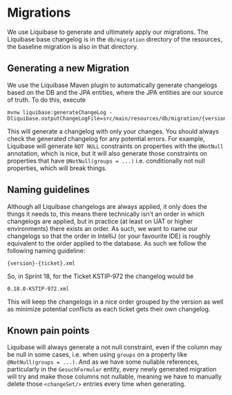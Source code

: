 # Migrations
We use Liquibase to generate and ultimately apply our migrations. The Liquibase base changelog is in the `db/migration` directory of the resources, the baseline migration is also in that directory.

## Generating a new Migration
We use the Liquibase Maven plugin to automatically generate changelogs based on the DB and the JPA entities, where the JPA entities are our source of truth. To do this, execute

    mvnw liquibase:generateChangeLog -Dliquibase.outputChangeLogFile=src/main/resources/db/migration/{version}/{name}.xml
    
This will generate a changelog with only your changes. You should always check the generated changelog for any potential errors. For example, Liquibase will generate `NOT NULL` constraints on properties with the `@NotNull` annotation, which is nice, but it will also generate those constraints on properties that have `@NotNull(groups = ...)` i.e. conditionally not null properties, which will break things.

## Naming guidelines
Although all Liquibase changelogs are always applied, it only does the things it needs to, this means there technically isn't an order in which changelogs are applied, but in practice (at least on UAT or higher environments) there exists an order. As such, we want to name our changelogs so that the order in IntelliJ (or your favourite IDE) is roughly equivalent to the order applied to the database. As such we follow the following naming guideline:

    {version}-{ticket}.xml
    
So, in Sprint 18, for the Ticket KSTIP-972 the changelog would be

    0.18.0-KSTIP-972.xml
    
This will keep the changelogs in a nice order grouped by the version as well as minimize potential conflicts as each ticket gets their own changelog.

## Known pain points
Liquibase will always generate a not null constraint, even if the column may be null in some cases, i.e. when using `groups` on a property like `@NotNull(groups = ...)`. And as we have some nullable references, particularly in the `GesuchFormular` entity, every newly generated migration will try and make those columns not nullable, meaning we have to manually delete those `<changeSet/>` entries every time when generating.
